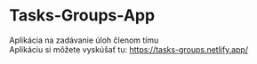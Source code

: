 # Tasks-Groups-App
Aplikácia na zadávanie úloh členom tímu <br>
Aplikáciu si môžete vyskúšať tu: https://tasks-groups.netlify.app/
